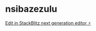 # nsibazezulu

[Edit in StackBlitz next generation editor ⚡️](https://stackblitz.com/~/github.com/Maduna2000/nsibazezulu)